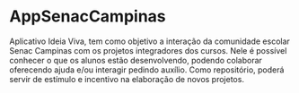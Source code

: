 # AppSenacCampinas

Aplicativo Ideia Viva, tem como objetivo a interação da comunidade escolar Senac Campinas com os projetos integradores dos cursos.
Nele é possível conhecer o que os alunos estão desenvolvendo, podendo colaborar oferecendo ajuda e/ou interagir pedindo auxílio.
Como repositório, poderá servir de estímulo e incentivo na elaboração de novos projetos.
